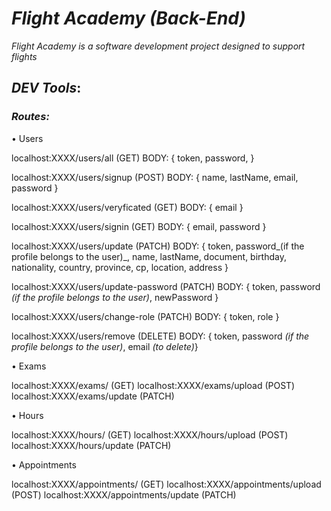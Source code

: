 # *Flight Academy (Back-End)*
_Flight Academy is a software development project designed to support flights_

## *DEV Tools*: 

### _Routes:_

• Users

localhost:XXXX/users/all (GET)
BODY: { token, password, }

localhost:XXXX/users/signup (POST)
BODY: { name, lastName, email, password }

localhost:XXXX/users/veryficated (GET)
BODY: { email }

localhost:XXXX/users/signin (GET)
BODY: { email, password }

localhost:XXXX/users/update (PATCH)
BODY: { token, password_(if the profile belongs to the user)_, name, lastName, document, birthday, nationality, country, province, cp, location, address }

localhost:XXXX/users/update-password (PATCH)
BODY: { token, password _(if the profile belongs to the user)_, newPassword }

localhost:XXXX/users/change-role (PATCH)
BODY: { token, role }

localhost:XXXX/users/remove (DELETE)
BODY: { token, password _(if the profile belongs to the user)_, email _(to delete)_}


• Exams

localhost:XXXX/exams/ (GET)
localhost:XXXX/exams/upload (POST)
localhost:XXXX/exams/update (PATCH)

• Hours

localhost:XXXX/hours/ (GET)
localhost:XXXX/hours/upload (POST)
localhost:XXXX/hours/update (PATCH)

• Appointments

localhost:XXXX/appointments/ (GET)
localhost:XXXX/appointments/upload (POST)
localhost:XXXX/appointments/update (PATCH)
